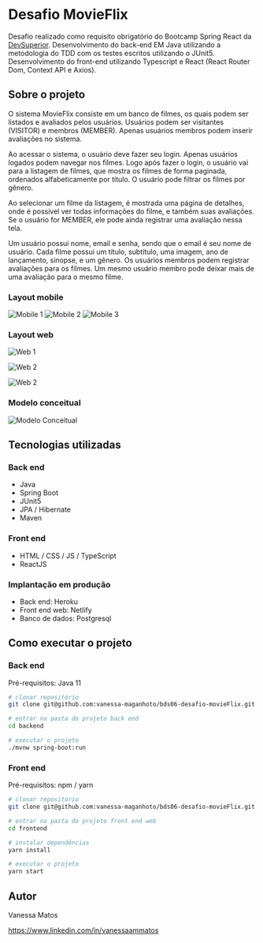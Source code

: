 # Desafio MovieFlix
Desafio realizado como requisito obrigatório do Bootcamp Spring React da [DevSuperior](https://devsuperior.com.br). Desenvolvimento do back-end EM Java utilizando a metodologia do TDD com os testes escritos utilizando o JUnit5. Desenvolvimento do front-end utilizando Typescript e React (React Router Dom, Context API e Axios).

## Sobre o projeto
O sistema MovieFlix consiste em um banco de filmes, os quais podem ser listados e avaliados pelos usuários. Usuários podem ser visitantes (VISITOR) e membros (MEMBER). Apenas usuários membros podem inserir avaliações no sistema.

Ao acessar o sistema, o usuário deve fazer seu login. Apenas usuários logados podem navegar nos filmes. Logo após fazer o login, o usuário vai para a listagem de filmes, que mostra os filmes de forma paginada, ordenados alfabeticamente por título. O usuário pode filtrar os filmes por gênero.

Ao selecionar um filme da listagem, é mostrada uma página de detalhes, onde é possível ver todas informações do filme, e também suas avaliações. Se o usuário for MEMBER, ele pode ainda registrar uma avaliação nessa tela.

Um usuário possui nome, email e senha, sendo que o email é seu nome de usuário. Cada filme possui um título, subtítulo, uma imagem, ano de lançamento, sinopse, e um gênero. Os usuários membros podem registrar avaliações para os filmes. Um mesmo usuário membro pode deixar mais de uma avaliação para o mesmo filme.

### Layout mobile
![Mobile 1](https://github.com/vanessa-maganhoto/assets/blob/main/cap5-bds-movieflix/versa-mobile-1.png)
![Mobile 2](https://github.com/vanessa-maganhoto/assets/blob/main/cap5-bds-movieflix/versa-mobile-2.png)
![Mobile 3](https://github.com/vanessa-maganhoto/assets/blob/main/cap5-bds-movieflix/versa-mobile-3.png)

### Layout web
![Web 1](https://github.com/vanessa-maganhoto/assets/blob/main/cap5-bds-movieflix/versao-desktop-1.png)

![Web 2](https://github.com/vanessa-maganhoto/assets/blob/main/cap5-bds-movieflix/versao-desktop-2.png)

![Web 2](https://github.com/vanessa-maganhoto/assets/blob/main/cap5-bds-movieflix/versao-desktop-3.png)

### Modelo conceitual
![Modelo Conceitual](https://github.com/vanessa-maganhoto/assets/blob/main/cap5-bds-movieflix/modelo-conceitual.png)

## Tecnologias utilizadas
### Back end
- Java
- Spring Boot
- JUnit5
- JPA / Hibernate
- Maven
### Front end
- HTML / CSS / JS / TypeScript
- ReactJS

### Implantação em produção
- Back end: Heroku
- Front end web: Netlify
- Banco de dados: Postgresql

## Como executar o projeto

### Back end
Pré-requisitos: Java 11

```bash
# clonar repositório
git clone git@github.com:vanessa-maganhoto/bds06-desafio-movieFlix.git

# entrar na pasta do projeto back end
cd backend

# executar o projeto
./mvnw spring-boot:run
```

### Front end 
Pré-requisitos: npm / yarn

```bash
# clonar repositório
git clone git@github.com:vanessa-maganhoto/bds06-desafio-movieFlix.git

# entrar na pasta do projeto front end web
cd frontend

# instalar dependências
yarn install

# executar o projeto
yarn start
```

## Autor

Vanessa Matos

https://www.linkedin.com/in/vanessaammatos

